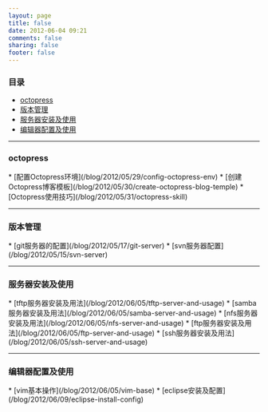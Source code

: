 ```yaml
---
layout: page
title: false
date: 2012-06-04 09:21
comments: false
sharing: false
footer: false
---
```


### 目录 ###
*    [octopress](#octopress)
*    [版本管理](#scm)
*    [服务器安装及使用](#server)
*    [编辑器配置及使用](#editor)
<!---
################################################################################
-->
<hr />
<h3 id="octopress">octopress</h3>
*    [配置Octopress环境](/blog/2012/05/29/config-octopress-env)
*    [创建Octopress博客模板](/blog/2012/05/30/create-octopress-blog-temple)
*    [Octopress使用技巧](/blog/2012/05/31/octopress-skill)

<!---
################################################################################
-->
<hr />
<h3 id="scm">版本管理</h3>
*    [git服务器的配置](/blog/2012/05/17/git-server)
*    [svn服务器配置](/blog/2012/05/15/svn-server)

<!---
################################################################################
-->
<hr />
<h3 id="server">服务器安装及使用</h3>
*    [tftp服务器安装及用法](/blog/2012/06/05/tftp-server-and-usage)
*    [samba服务器安装及用法](/blog/2012/06/05/samba-server-and-usage)
*    [nfs服务器安装及用法](/blog/2012/06/05/nfs-server-and-usage)
*    [ftp服务器安装及用法](/blog/2012/06/05/ftp-server-and-usage)
*    [ssh服务器安装及用法](/blog/2012/06/05/ssh-server-and-usage)

<!---
################################################################################
-->
<hr />
<h3 id="editor">编辑器配置及使用</h3>
*    [vim基本操作](/blog/2012/06/05/vim-base)
*    [eclipse安装及配置](/blog/2012/06/09/eclipse-install-config)

